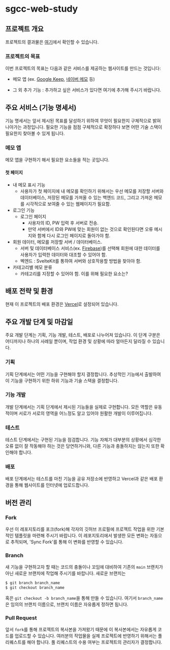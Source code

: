# sgcc-web-study

## 프로젝트 개요

프로젝트의 결과물은 [여기](https://sgcc-web-study.vercel.app)에서 확인할 수 있습니다.

### 프로젝트의 목표

이번 프로젝트의 목표는 다음과 같은 서비스를 제공하는 웹사이트를 만드는 것입니다:

+ 메모 앱 (ex. [Google Keep](https://keep.google.com/#home), [네이버 메모](https://memo.naver.com/main) 등)

+ 그 외 추가 기능 : 추가하고 싶은 서비스가 있다면 여기에 추가해 주시기 바랍니다.

## 주요 서비스 (기능 명세서)

기능 명세서는 앞서 제시된 목표를 달성하기 위하여 무엇이 필요한지 구체적으로 밝혀 나아가는 과정입니다. 필요한 기능을 점점 구체적으로 확장하다 보면 어떤 기술 스택이 필요한지 찾아볼 수 있게 됩니다.

### 메모 앱

메모 앱을 구현하기 해서 필요한 요소들을 적는 곳입니다.

#### 첫 페이지

+ 내 메모 표시 기능
  + 사용자가 첫 페이지에 내 메모를 확인하기 위해서는 우선 메모를 저장할 서버와 데이터베이스, 저장된 메모를 가져올 수 있는 백엔드 코드, 그리고 가져온 메모를 시각적으로 보여줄 수 있는 웹페이지가 필요함.
+ 로그인 기능
  + 로그인 페이지
    + 사용자의 ID, PW 입력 후 서버로 전송.
    + 만약 서버에서 ID와 PW에 맞는 회원이 없는 것으로 확인된다면 오류 메시지와 함께 다시 로그인 페이지로 돌아가야 함.
+ 회원 데이터, 메모를 저장할 서버 / 데이터베이스.
  + 서버 및 데이터베이스 서비스(ex. [Firebase](https://firebase.google.com/?hl=ko))를 선택해 회원에 대한 데이터를 사용자가 입력한 데이터와 대조할 수 있어야 함.
  + 벡엔드 : SvelteKit를 통하여 서버와 상호작용할 방법을 찾아야 함.
+ 카테고리별 메모 분류
  + 카테고리를 지정할 수 있어야 함. 이를 위해 필요한 요소는?

## 배포 전략 및 환경

현재 이 프로젝트의 배포 환경은 [Vercel](https://vercel.com/home)로 설정되어 있습니다.

## 주요 개발 단계 및 마감일

주요 개발 단계는 기획, 기능 개발, 테스트, 배포로 나누어져 있습니다. 이 단계 구분은 어디까지나 하나의 사례일 뿐이며, 작업 환경 및 상황에 따라 얼마든지 달라질 수 있습니다.

### 기획

기획 단계에서는 어떤 기능을 구현해야 할지 결정합니다. 추상적인 기능에서 출발하여 이 기능을 구현하기 위한 하위 기능과 기술 스택을 결정합니다.

### 기능 개발

개발 단계에서는 기획 단게에서 제시된 기능들을 실제로 구현합니다. 모든 역할은 유동적이며 서로가 서로의 영역을 어느정도 알고 있어야 원활한 개발이 이루어집니다.

### 테스트

테스트 단계에서는 구현된 기능을 점검합니다. 기능 자체가 대부분의 상황에서 심각한 오류 없이 잘 작동해야 하는 것은 당연하거니와, 다른 기능과 충돌하지는 않는지 또한 확인해야 합니다.

### 배포

배포 단계에서는 테스트를 마친 기능을 공유 저장소에 반영하고 Vercel과 같은 배포 환경을 통해 웹사이트를 인터넷에 업로드합니다.

## 버전 관리

### Fork

우선 이 레포지토리를 포크(fork)해 각자의 깃허브 프로필에 프로젝트 작업을 위한 기본적인 템플릿을 마련해 주시기 바랍니다. 이 레포지토리에서 발생한 모든 변화는 자동으로 추적되며, 'Sync Fork'를 통해 이 변화를 반영할 수 있습니다.

### Branch

새 기능을 구현하고자 할 때는 코드의 충돌이나 꼬임에 대비하여 기존의 `main` 브랜치가 아닌 새로운 브랜치에 작업해 주시기를 바랍니다. 새로운 브랜치는

```bash
$ git branch branch_name
$ git checkout branch_name
```

혹은 `git checkout -b branch_name`을 통해 만들 수 있습니다. 여기서 `branch_name`은 임의의 브랜치 이름으로, 브랜치 이름은 자유롭게 정하면 됩니다.

### Pull Request

앞서 `fork`를 통해 프로젝트의 복사본을 가져왔기 때문에 이 복사본에서는 자유롭게 코드를 업로드할 수 있습니다. 여러분의 작업물을 실제 프로젝트에 반영하기 위해서는 풀 리퀘스트를 해야 합니다. 풀 리퀘스트의 수용 여부는 프로젝트의 관리자가 결정합니다.
